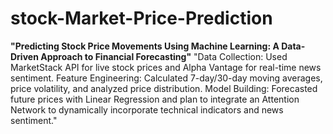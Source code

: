 # stock-Market-Price-Prediction

**"Predicting Stock Price Movements Using Machine Learning: A Data-Driven Approach to Financial Forecasting"**
"Data Collection: Used MarketStack API for live stock prices and Alpha Vantage for real-time news sentiment.
Feature Engineering: Calculated 7-day/30-day moving averages, price volatility, and analyzed price distribution.
Model Building: Forecasted future prices with Linear Regression and plan to integrate an Attention Network to dynamically incorporate technical indicators and news sentiment."
